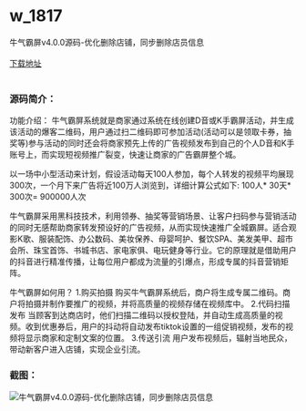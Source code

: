 # w_1817
牛气霸屏v4.0.0源码-优化删除店铺，同步删除店员信息
<br/></br>
[下载地址](https://www.uuid2.com/1817.html "下载地址")
<br/></br>
<h3>源码简介：</h3>
<p>功能介绍：
牛气霸屏系统就是商家通过系统在线创建D音或K手霸屏活动，并生成该活动的爆客二维码，用户通过扫二维码即可参加活动(活动可以是领取卡券，抽奖等)参与活动的同时还会将商家预先上传的广告视频发布到自己的个人D音和K手账号上，而实现短视频推广裂变，快速让商家的广告霸屏整个城。<p>
<p>以一场中小型活动来计划，假设活动每天100人参加，每个人转发的视频平均展现300次，一个月下来广告将近100万人浏览到，详细计算公式如下:
100人* 30天* 300次= 900000人次<p>
<p>牛气霸屏采用黑科技技术，利用领券、抽奖等营销场景、让客户扫码参与营销活动的同时无感帮助商家转发预设好的广告视频，从而实现快速推广全城霸屏。适合观影K歌、服装配饰、办公数码、美妆保养、母婴呵护、餐饮SPA、美发美甲、超市会所、珠宝首饰、书城书店、家电家俱、电玩健身等行业。它的原理就是借助用户的抖音进行精准传播，让每位用户都成为流量的引爆点，形成专属的抖音营销矩阵。<p>
<p>牛气霸屏如何用？
1.购买拍摄
购买牛气霸屏系统后，商户将生成专属二维码。商户将拍摄并制作要推广的视频，并将高质量的视频存储在视频库中。
2.代码扫描发布
当顾客到达商店时，他们扫描二维码以授权登陆，并自动生成高质量的视频。收到优惠券后，用户的抖动将自动发布tiktok设置的一组促销视频，发布的视频将显示商家和定制文案的位置。
3.传送引流
用户发布视频后，辐射当地民众，带动新客户进入店铺，实现企业引流。<p>
<h3>截图：</h3>
<img src="https://www.uuid2.com/wp-content/uploads/img/202111/d0f853c195.png" alt="牛气霸屏v4.0.0源码-优化删除店铺，同步删除店员信息">

